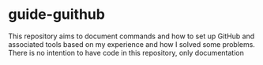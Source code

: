 # guide-guithub
This repository aims to document commands and how to set up GitHub and associated tools based on my experience and how I solved some problems. There is no intention to have code in this repository, only documentation
